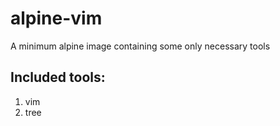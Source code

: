 # alpine-vim
A minimum alpine image containing some only necessary tools

## Included tools:

1. vim
2. tree
